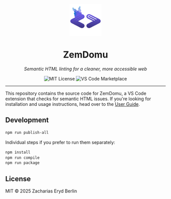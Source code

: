 <p align="center">
  <img src="images/icon.png" width="100" alt="ZemDomu logo" />
</p>

<h1 align="center">ZemDomu</h1>

<p align="center">
  <em>Semantic HTML linting for a cleaner, more accessible web</em>
</p>

<p align="center">
  <img src="https://img.shields.io/badge/license-MIT-blue" alt="MIT License" />
  <img src="https://img.shields.io/visual-studio-marketplace/v/ZachariasErydBerlin.zemdomu?label=VS%20Code" alt="VS Code Marketplace">
</p>

---

This repository contains the source code for ZemDomu, a VS Code extension that checks for semantic HTML issues. If you're looking for installation and usage instructions, head over to the [User Guide](docs/USER_GUIDE.md).

## Development

```bash
npm run publish-all
```

Individual steps if you prefer to run them separately:

```bash
npm install
npm run compile
npm run package
```

## License

MIT © 2025 Zacharias Eryd Berlin
